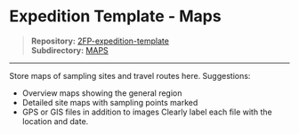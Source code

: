 # Expedition Template - Maps

> **Repository:** [2FP-expedition-template](https://github.com/two-frontiers-project/2FP-expedition-template)  
> **Subdirectory:** [MAPS](https://github.com/two-frontiers-project/2FP-expedition-template/tree/main/MAPS)

---

Store maps of sampling sites and travel routes here.
Suggestions:
- Overview maps showing the general region
- Detailed site maps with sampling points marked
- GPS or GIS files in addition to images
Clearly label each file with the location and date.
